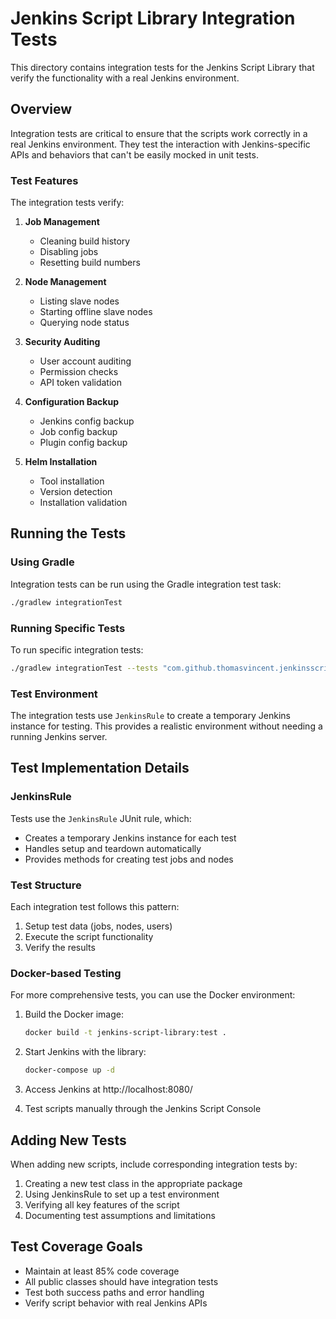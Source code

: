 # Jenkins Script Library Integration Tests

This directory contains integration tests for the Jenkins Script Library that verify the functionality with a real Jenkins environment.

## Overview

Integration tests are critical to ensure that the scripts work correctly in a real Jenkins environment. They test the interaction with Jenkins-specific APIs and behaviors that can't be easily mocked in unit tests.

### Test Features

The integration tests verify:

1. **Job Management**
   - Cleaning build history
   - Disabling jobs
   - Resetting build numbers

2. **Node Management**
   - Listing slave nodes
   - Starting offline slave nodes
   - Querying node status

3. **Security Auditing**
   - User account auditing
   - Permission checks
   - API token validation

4. **Configuration Backup**
   - Jenkins config backup
   - Job config backup
   - Plugin config backup

5. **Helm Installation**
   - Tool installation
   - Version detection
   - Installation validation

## Running the Tests

### Using Gradle

Integration tests can be run using the Gradle integration test task:

```bash
./gradlew integrationTest
```

### Running Specific Tests

To run specific integration tests:

```bash
./gradlew integrationTest --tests "com.github.thomasvincent.jenkinsscripts.jobs.*"
```

### Test Environment

The integration tests use `JenkinsRule` to create a temporary Jenkins instance for testing. This provides a realistic environment without needing a running Jenkins server.

## Test Implementation Details

### JenkinsRule

Tests use the `JenkinsRule` JUnit rule, which:
- Creates a temporary Jenkins instance for each test
- Handles setup and teardown automatically
- Provides methods for creating test jobs and nodes

### Test Structure

Each integration test follows this pattern:
1. Setup test data (jobs, nodes, users)
2. Execute the script functionality
3. Verify the results

### Docker-based Testing

For more comprehensive tests, you can use the Docker environment:

1. Build the Docker image:
   ```bash
   docker build -t jenkins-script-library:test .
   ```

2. Start Jenkins with the library:
   ```bash
   docker-compose up -d
   ```

3. Access Jenkins at http://localhost:8080/

4. Test scripts manually through the Jenkins Script Console

## Adding New Tests

When adding new scripts, include corresponding integration tests by:

1. Creating a new test class in the appropriate package
2. Using JenkinsRule to set up a test environment
3. Verifying all key features of the script
4. Documenting test assumptions and limitations

## Test Coverage Goals

- Maintain at least 85% code coverage
- All public classes should have integration tests
- Test both success paths and error handling
- Verify script behavior with real Jenkins APIs